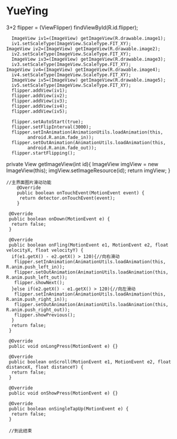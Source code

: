 YueYing
=======

3+2
 flipper = (ViewFlipper) findViewById(R.id.flipper);
  	  
  	  ImageView iv1=(ImageView) getImageView(R.drawable.image1);
  	  iv1.setScaleType(ImageView.ScaleType.FIT_XY);
  	ImageView iv2=(ImageView) getImageView(R.drawable.image2);
	  iv2.setScaleType(ImageView.ScaleType.FIT_XY);
	  ImageView iv3=(ImageView) getImageView(R.drawable.image3);
  	  iv3.setScaleType(ImageView.ScaleType.FIT_XY);
  	ImageView iv4=(ImageView) getImageView(R.drawable.image4);
	  iv4.setScaleType(ImageView.ScaleType.FIT_XY);
	  ImageView iv5=(ImageView) getImageView(R.drawable.image5);
  	  iv5.setScaleType(ImageView.ScaleType.FIT_XY);
  	  flipper.addView(iv1);
  	  flipper.addView(iv2);
  	  flipper.addView(iv3);
  	  flipper.addView(iv4);
  	  flipper.addView(iv5);
  	  
  	  flipper.setAutoStart(true);
  	  flipper.setFlipInterval(3000);
  	  flipper.setInAnimation(AnimationUtils.loadAnimation(this,  
            android.R.anim.fade_in));  
      flipper.setOutAnimation(AnimationUtils.loadAnimation(this,  
            android.R.anim.fade_out));  
  	  flipper.startFlipping();
  	  
private View getImageView(int id){
	     ImageView imgView = new ImageView(this);
	     imgView.setImageResource(id);
	     return imgView;
	    }
	 
	
	
	
	
	//主界面图片滑动功能
	    @Override
	    public boolean onTouchEvent(MotionEvent event) {
	     return detector.onTouchEvent(event);
	    }
	   
	 @Override
	 public boolean onDown(MotionEvent e) {
	  return false;
	 }

	 @Override
	 public boolean onFling(MotionEvent e1, MotionEvent e2, float velocityX, float velocityY) {
	  if(e1.getX() - e2.getX() > 120){//向右滑动
	   flipper.setInAnimation(AnimationUtils.loadAnimation(this, R.anim.push_left_in));
	   flipper.setOutAnimation(AnimationUtils.loadAnimation(this, R.anim.push_left_out));
	   flipper.showNext();
	  }else if(e2.getX() - e1.getX() > 120){//向左滑动
	   flipper.setInAnimation(AnimationUtils.loadAnimation(this, R.anim.push_right_in));
	   flipper.setOutAnimation(AnimationUtils.loadAnimation(this, R.anim.push_right_out));
	   flipper.showPrevious();
	  }
	  return false;
	 }

	 @Override
	 public void onLongPress(MotionEvent e) {}

	 @Override
	 public boolean onScroll(MotionEvent e1, MotionEvent e2, float distanceX, float distanceY) {
	  return false;
	 }

	 @Override
	 public void onShowPress(MotionEvent e) {}

	 @Override
	 public boolean onSingleTapUp(MotionEvent e) {
	  return false;
	 }
	
	 //到此结束

